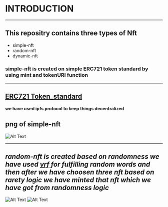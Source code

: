 # INTRODUCTION
_________________________________________________________________________________________________________________________________________________________________________________________________________________
## This repositry contains three types of Nft
* simple-nft
* random-nft
* dynamic-nft

### simple-nft is created on simple ERC721 token standard by using mint and tokenURI function
-----------------------------------------------------------------------------------------------
[ERC721 Token_standard](https://github.com/OpenZeppelin/openzeppelin-contracts/blob/master/contracts/token/ERC721/ERC721.sol)
------------------------------------
**we have used ipfs protocol to keep things decentralized**
## png of simple-nft

![Alt Text](https://ipfs.io/ipfs/QmSsYRx3LpDAb1GZQm7zZ1AuHZjfbPkD6J7s9r41xu1mf8?filename=pug.png)

--------------------------------------------------------------------------------
*random-nft is created based on randomness we have used  [vrf](https://github.com/smartcontractkit/chainlink/blob/develop/contracts/src/v0.8/vrf/VRFConsumerBaseV2.sol) for fulfilling
random words and then after we have choosen three nft based on rarety logic we have minted that nft which we have got from randomness logic*
----------------------------------------------------------------------------------------------------------------------------------------
 
![Alt Text](https://ipfs.io/ipfs/QmSsYRx3LpDAb1GZQm7zZ1AuHZjfbPkD6J7s9r41xu1mf8?filename=pug.png)  ![Alt Text]()



